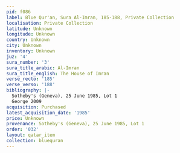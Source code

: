 ```yaml
---
pid: f086
label: Blue Qur'an, Sura Al-Imran, 185-188, Private Collection
localisation: Private Collection
latitude: Unknown
longitude: Unknown
country: Unknown
city: Unknown
inventory: Unknown
juz: '4'
sura_number: '3'
sura_title_arabic: Al-Imran
sura_title_english: The House of Imran
verse_recto: '185'
verse_verso: '188'
bibliography: |-
  Sotheby's (Geneva), 25 June 1985, Lot 1
  George 2009
acquisition: Purchased
latest_acquisition_date: '1985'
price: Unknown
provenance: Sotheby's (Geneva), 25 June 1985, Lot 1
order: '032'
layout: qatar_item
collection: bluequran
---
```

